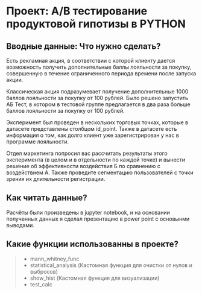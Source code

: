 # Проект: A/B тестирование продуктовой гипотизы в PYTHON

## Вводные данные: Что нужно сделать?
Есть рекламная акция, в соответствии с которой клиенту дается возможность получить дополнительные баллы лояльности за покупку, совершенную в течение ограниченного периода времени после запуска акции. 

Классическая акция подразумевает получение дополнительные 1000 баллов лояльности за покупку от 100 рублей. Было решено запустить АБ Тест, в котором в тестовой группе предлагается в два раза больше баллов лояльности за покупку от 100 рублей. 

Эксперимент был проведен в нескольких торговых точках, которые в датасете представлены столбцом id_point.  Также в датасете есть информация о том, как долго клиент уже зарегистрирован у нас в программе лояльности.

Отдел маркетинга попросил вас рассчитать результаты этого эксперимента (в целом и в отдельности по каждой точке) и вынести решение об эффективности воздействия Б по сравнению с воздействием А. Также проведите сегментацию пользователей с точки зрения их длительности регистрации.

## Как читать данные?
Расчёты были произведены в jupyter notebook, и на основании полученных данных я сделал презентацию в power point с основынми выводами.
## Какие функции использованны в проекте? 
> - mann_whitney_func
> - statistical_analysis (Кастомная функция для очистки от нулов и выбросов)
> - show_hist (Кастомная функция для визуализации)
> - test_calc

